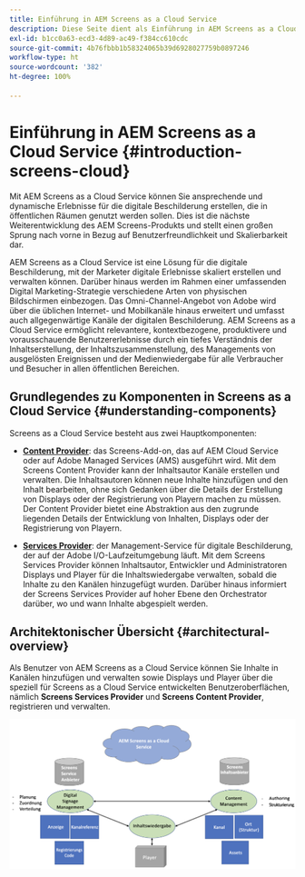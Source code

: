 ```yaml
---
title: Einführung in AEM Screens as a Cloud Service
description: Diese Seite dient als Einführung in AEM Screens as a Cloud Service.
exl-id: b1cc0a63-ecd3-4d89-ac49-f384cc610cdc
source-git-commit: 4b76fbbb1b58324065b39d6928027759b0897246
workflow-type: ht
source-wordcount: '382'
ht-degree: 100%

---
```


# Einführung in AEM Screens as a Cloud Service {#introduction-screens-cloud}

Mit AEM Screens as a Cloud Service können Sie ansprechende und dynamische Erlebnisse für die digitale Beschilderung erstellen, die in öffentlichen Räumen genutzt werden sollen. Dies ist die nächste Weiterentwicklung des AEM Screens-Produkts und stellt einen großen Sprung nach vorne in Bezug auf Benutzerfreundlichkeit und Skalierbarkeit dar.

AEM Screens as a Cloud Service ist eine Lösung für die digitale Beschilderung, mit der Marketer digitale Erlebnisse skaliert erstellen und verwalten können. Darüber hinaus werden im Rahmen einer umfassenden Digital Marketing-Strategie verschiedene Arten von physischen Bildschirmen einbezogen. Das Omni-Channel-Angebot von Adobe wird über die üblichen Internet- und Mobilkanäle hinaus erweitert und umfasst auch allgegenwärtige Kanäle der digitalen Beschilderung. AEM Screens as a Cloud Service ermöglicht relevantere, kontextbezogene, produktivere und vorausschauende Benutzererlebnisse durch ein tiefes Verständnis der Inhaltserstellung, der Inhaltszusammenstellung, des Managements von ausgelösten Ereignissen und der Medienwiedergabe für alle Verbraucher und Besucher in allen öffentlichen Bereichen.

## Grundlegendes zu Komponenten in Screens as a Cloud Service {#understanding-components}

Screens as a Cloud Service besteht aus zwei Hauptkomponenten:

* **[Content Provider](https://experienceleague.adobe.com/docs/experience-manager-cloud-service/screens-as-cloud-service/configure-screens-cloud/using-screens-content-provider.html?lang=de)**: das Screens-Add-on, das auf AEM Cloud Service oder auf Adobe Managed Services (AMS) ausgeführt wird. Mit dem Screens Content Provider kann der Inhaltsautor Kanäle erstellen und verwalten. Die Inhaltsautoren können neue Inhalte hinzufügen und den Inhalt bearbeiten, ohne sich Gedanken über die Details der Erstellung von Displays oder der Registrierung von Playern machen zu müssen. Der Content Provider bietet eine Abstraktion aus den zugrunde liegenden Details der Entwicklung von Inhalten, Displays oder der Registrierung von Playern.

* **[Services Provider](https://experienceleague.adobe.com/docs/experience-manager-cloud-service/screens-as-cloud-service/configure-screens-cloud/navigating-to-screens-services-provider.html?lang=de)**: der Management-Service für digitale Beschilderung, der auf der Adobe I/O-Laufzeitumgebung läuft. Mit dem Screens Services Provider können Inhaltsautor, Entwickler und Administratoren Displays und Player für die Inhaltswiedergabe verwalten, sobald die Inhalte zu den Kanälen hinzugefügt wurden. Darüber hinaus informiert der Screens Services Provider auf hoher Ebene den Orchestrator darüber, wo und wann Inhalte abgespielt werden.


## Architektonischer Übersicht {#architectural-overview}

Als Benutzer von AEM Screens as a Cloud Service können Sie Inhalte in Kanälen hinzufügen und verwalten sowie Displays und Player über die speziell für Screens as a Cloud Service entwickelten Benutzeroberflächen, nämlich **Screens Services Provider** und **Screens Content Provider**, registrieren und verwalten.

![image](/help/screens-cloud/assets/architecture-screenscloud.png)
